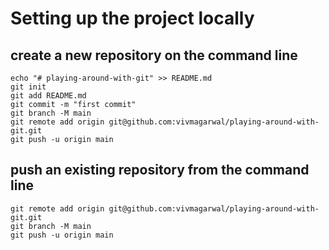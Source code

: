 # Setting up the project locally

## create a new repository on the command line

```
echo "# playing-around-with-git" >> README.md
git init
git add README.md
git commit -m "first commit"
git branch -M main
git remote add origin git@github.com:vivmagarwal/playing-around-with-git.git
git push -u origin main
```

## push an existing repository from the command line

```
git remote add origin git@github.com:vivmagarwal/playing-around-with-git.git
git branch -M main
git push -u origin main
```